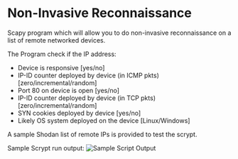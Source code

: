 # Non-Invasive Reconnaissance
Scapy program which will allow you to do non-invasive reconnaissance on a list of remote networked devices. 

The Program check if the IP address: 
- Device is responsive [yes/no]
- IP-ID counter deployed by device (in ICMP pkts) [zero/incremental/random]
- Port 80 on device is open [yes/no]
- IP-ID counter deployed by device (in TCP pkts) [zero/incremental/random] 
- SYN cookies deployed by device [yes/no]
- Likely OS system deployed on the device [Linux/Windows]


A sample Shodan list of remote IPs is provided to test the scrypt.

Sample Scrypt run output: 
![Sample Script Output](https://user-images.githubusercontent.com/46072683/115493908-94983680-a232-11eb-97db-364134ca20b0.png)
